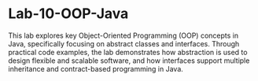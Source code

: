 # Lab-10-OOP-Java
This lab explores key Object-Oriented Programming (OOP) concepts in Java, specifically focusing on abstract classes and interfaces. Through practical code examples, the lab demonstrates how abstraction is used to design flexible and scalable software, and how interfaces support multiple inheritance and contract-based programming in Java.
